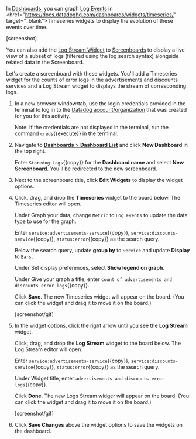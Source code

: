 In <a href="https://docs.datadoghq.com/dashboards/" target="_blank">Dashboards</a>, you can graph <a href="https://docs.datadoghq.com/dashboards/screenboards/" target="_blank">Log Events</a> in <href="https://docs.datadoghq.com/dashboards/widgets/timeseries/" target="_blank">Timeseries</a> widgets to display the evolution of these events over time.

[screenshot]

You can also add the <a href="https://docs.datadoghq.com/logs/logs_to_metrics/" target="_blank">Log Stream Widget</a> to <a href="https://docs.datadoghq.com/dashboards/screenboards/" target="_blank">Screenboards</a> to display a live view of a subset of logs (filtered using the log search syntax) alongside related data in the Screenboard.

Let's create a screenboard with these widgets. You'll add a Timeseries widget for the counts of error logs in the advertisements and discounts services and a Log Stream widget to displays the stream of corresponding logs.   


1. In a new browser window/tab, use the login credentials provided in the terminal to log in to the <a href="https://app.datadoghq.com/account/login" target="_datadog">Datadog account/organization</a> that was created for you for this activity.

    Note: If the credentials are not displayed in the terminal, run the command `creds`{{execute}} in the terminal.

2. Navigate to <a href="https://app.datadoghq.com/dashboard/lists" target="_datadog">**Dashboards** > **Dashboard List**</a> and click **New Dashboard** in the top right.

    Enter `Storedog Logs`{{copy}} for the **Dashboard name** and select **New Screenboard**. You'll be redirected to the new screenboard.

3. Next to the screenboard title, click **Edit Widgets** to display the widget options.

4. Click, drag, and drop the **Timeseries** widget to the board below. The Timeseries editor will open.

    Under Graph your data, change `Metric` to `Log Events` to update the data type to use for the graph.

    Enter `service:advertisements-service`{{copy}}, `service:discounts-service`{{copy}}, `status:error`{{copy}} as the search query.

    Below the search query, update **group by** to `Service` and update **Display** to `Bars`.

    Under Set display preferences, select **Show legend on graph**.

    Under Give your graph a title, enter `count of advertisements and discounts error logs`{{copy}}.

    Click **Save**. The new Timeseries widget will appear on the board. (You can click the widget and drag it to move it on the board.)

    [screenshot/gif]

5. In the widget options, click the right arrow until you see the **Log Stream** widget. 

    Click, drag, and drop the **Log Stream** widget to the board below. The Log Stream editor will open.

    Enter `service:advertisements-service`{{copy}}, `service:discounts-service`{{copy}}, `status:error`{{copy}} as the search query.

    Under Widget title, enter `advertisements and discounts error logs`{{copy}}.

    Click **Done**. The new Logs Stream widger will appear on the board. (You can click the widget and drag it to move it on the board.)

    [screenshot/gif]

6. Click **Save Changes** above the widget options to save the widgets on the dashboard.